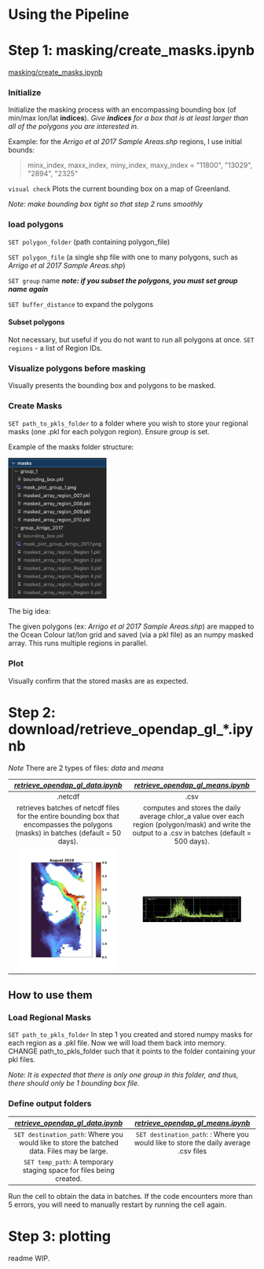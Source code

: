 # Using the Pipeline 

# Step 1: masking/create_masks.ipynb
[masking/create_masks.ipynb](https://github.com/tparker1/chlora_plots/blob/c0e34ab347d5392280ceb00c8096bde6909150a6/masking/create_masks.ipynb) 

### Initialize
Initialize the masking process with an encompassing bounding box (of min/max lon/lat **indices**). 
_Give **indices** for a box that is at least larger than all of the polygons you are interested in._

Example: for the _Arrigo et al 2017 Sample Areas.shp_ regions, I use initial bounds:

>minx_index, maxx_index, miny_index, maxy_index = "11800", "13029", "2894", "2325"

``visual check`` Plots the current bounding box on a map of Greenland.

_Note: make bounding box tight so that step 2 runs smoothly_


### load polygons
``SET polygon_folder``  (path containing polygon_file)

``SET polygon_file``    (a single shp file with one to many polygons, such as _Arrigo et al 2017 Sample Areas.shp_)

``SET group`` name **_note: if you subset the polygons, you must set group name again_**

``SET buffer_distance`` to expand the polygons

#### Subset polygons
Not necessary, but useful if you do not want to run all polygons at once. 
``SET regions`` - a list of Region IDs. 

###  Visualize polygons before masking
Visually presents the bounding box and polygons to be masked. 

### Create Masks
``SET path_to_pkls_folder`` to a folder where you wish to store your regional masks (one .pkl for each polygon region). Ensure _group_ is set.

Example of the masks folder structure:

<img src="images/mask_folder_struct.png" alt="" width="200"/>
   
The big idea:

The given polygons (ex: _Arrigo et al 2017 Sample Areas.shp_) are mapped to the Ocean Colour lat/lon grid and saved (via a pkl file) as an numpy masked array. This runs multiple regions in parallel. 

### Plot
Visually confirm that the stored masks are as expected.



# Step 2: download/retrieve_opendap_gl_*.ipynb
_Note_ There are 2 types of files: _data_ and _means_

[_retrieve_opendap_gl__**_data_**_.ipynb_](https://github.com/tparker1/chlora_plots/blob/63bfd92d86f2549ce19a49713800a212d32c840c/download/retrieve_opendap_gl_chla_data.ipynb)         |  [_retrieve_opendap_gl__**_means_**_.ipynb_](https://github.com/tparker1/chlora_plots/blob/63bfd92d86f2549ce19a49713800a212d32c840c/download/retrieve_opendap_gl_chla_means.ipynb) 
:-------------------------:|:-------------------------:
.netcdf | .csv
retrieves batches of netcdf files for the entire bounding box that encompasses the polygons (masks) in batches (default = 50 days). | computes and stores the daily average chlor_a value over each region (polygon/mask) and write the output to a .csv in batches (default = 500 days). 
<img src="images/data.png" alt="timeseries plot of chlorophyll means for six different regions" width="200"/> |  <img src="images/means.png" alt="timeseries plot of chlorophyll means for six different regions" width="200"/>

## How to use them
### Load Regional Masks
``SET path_to_pkls_folder`` In step 1 you created and stored numpy masks for each region as a .pkl file. Now we will load them back into memory. CHANGE path_to_pkls_folder such that it points to the folder containing your pkl files. 

_Note: It is expected that there is only one group in this folder, and thus, there should only be 1 bounding box file._

### Define output folders
[_retrieve_opendap_gl__**_data_**_.ipynb_](https://github.com/tparker1/chlora_plots/blob/63bfd92d86f2549ce19a49713800a212d32c840c/download/retrieve_opendap_gl_chla_data.ipynb)         |  [_retrieve_opendap_gl__**_means_**_.ipynb_](https://github.com/tparker1/chlora_plots/blob/63bfd92d86f2549ce19a49713800a212d32c840c/download/retrieve_opendap_gl_chla_means.ipynb) 
:-------------------------:|:-------------------------:
``SET destination_path``: Where you would like to store the batched data. Files may be large. | ``SET destination_path``: : Where you would like to store the daily average .csv files
``SET temp_path``: A temporary staging space for files being created. |


Run the cell to obtain the data in batches. 
If the code encounters more than 5 errors, you will need to manually restart by running the cell again. 


# Step 3: plotting
readme WIP. 





